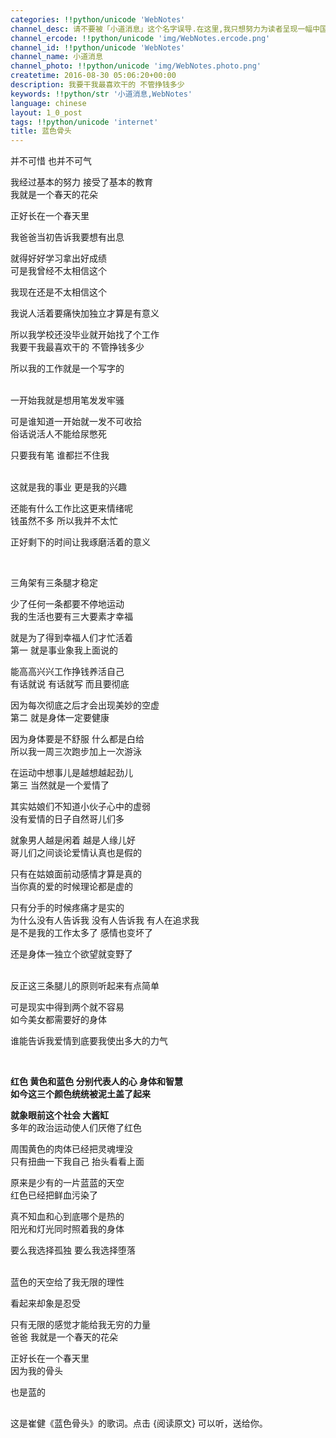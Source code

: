 ```yaml
---
categories: !!python/unicode 'WebNotes'
channel_desc: 请不要被「小道消息」这个名字误导.在这里,我只想努力为读者呈现一幅中国互联网的清明上河图.
channel_ercode: !!python/unicode 'img/WebNotes.ercode.png'
channel_id: !!python/unicode 'WebNotes'
channel_name: 小道消息
channel_photo: !!python/unicode 'img/WebNotes.photo.png'
createtime: 2016-08-30 05:06:20+00:00
description: 我要干我最喜欢干的 不管挣钱多少
keywords: !!python/str '小道消息,WebNotes'
language: chinese
layout: 1_0_post
tags: !!python/unicode 'internet'
title: 蓝色骨头
---
```

<div class="rich_media_content" id="js_content">
<p>
         并不可惜 也并不可气
         <br/>
</p>
<p>
         我经过基本的努力 接受了基本的教育
         <br/>
         我就是一个春天的花朵
        </p>
<p>
         正好长在一个春天里
        </p>
<p>
         我爸爸当初告诉我要想有出息
        </p>
<p>
         就得好好学习拿出好成绩
         <br/>
         可是我曾经不太相信这个
        </p>
<p>
         我现在还是不太相信这个
        </p>
<p>
         我说人活着要痛快加独立才算是有意义
        </p>
<p>
         所以我学校还没毕业就开始找了个工作
         <br/>
         我要干我最喜欢干的 不管挣钱多少
        </p>
<p>
         所以我的工作就是一个写字的
        </p>
<p>
<br/>
         一开始我就是想用笔发发牢骚
        </p>
<p>
         可是谁知道一开始就一发不可收拾
         <br/>
         俗话说活人不能给尿憋死
        </p>
<p>
         只要我有笔 谁都拦不住我
        </p>
<p>
<br/>
         这就是我的事业 更是我的兴趣
        </p>
<p>
         还能有什么工作比这更来情绪呢
         <br/>
         钱虽然不多 所以我并不太忙
        </p>
<p>
         正好剩下的时间让我琢磨活着的意义
        </p>
<p>
<br/>
</p>
<p>
         三角架有三条腿才稳定
        </p>
<p>
         少了任何一条都要不停地运动
         <br/>
         我的生活也要有三大要素才幸福
        </p>
<p>
         就是为了得到幸福人们才忙活着
         <br/>
         第一 就是事业象我上面说的
        </p>
<p>
         能高高兴兴工作挣钱养活自己
         <br/>
         有话就说 有话就写 而且要彻底
        </p>
<p>
         因为每次彻底之后才会出现美妙的空虚
         <br/>
         第二 就是身体一定要健康
        </p>
<p>
         因为身体要是不舒服 什么都是白给
         <br/>
         所以我一周三次跑步加上一次游泳
        </p>
<p>
         在运动中想事儿是越想越起劲儿
         <br/>
         第三 当然就是一个爱情了
        </p>
<p>
         其实姑娘们不知道小伙子心中的虚弱
         <br/>
         没有爱情的日子自然哥儿们多
        </p>
<p>
         就象男人越是闲着 越是人缘儿好
         <br/>
         哥儿们之间谈论爱情认真也是假的
        </p>
<p>
         只有在姑娘面前动感情才算是真的
         <br/>
         当你真的爱的时候理论都是虚的
        </p>
<p>
         只有分手的时候疼痛才是实的
         <br/>
         为什么没有人告诉我 没有人告诉我 有人在追求我
         <br/>
         是不是我的工作太多了 感情也变坏了
        </p>
<p>
         还是身体一独立个欲望就变野了
        </p>
<p>
<br/>
         反正这三条腿儿的原则听起来有点简单
        </p>
<p>
         可是现实中得到两个就不容易
         <br/>
         如今美女都需要好的身体
        </p>
<p>
         谁能告诉我爱情到底要我使出多大的力气
        </p>
<p>
<br/>
</p>
<p>
<strong>
          红色 黄色和蓝色 分别代表人的心 身体和智慧
          <br/>
          如今这三个颜色统统被泥土盖了起来
         </strong>
</p>
<p>
<strong>
          就象眼前这个社会 大酱缸
         </strong>
<br/>
         多年的政治运动使人们厌倦了红色
        </p>
<p>
         周围黄色的肉体已经把灵魂埋没
         <br/>
         只有扭曲一下我自己 抬头看看上面
        </p>
<p>
         原来是少有的一片蓝蓝的天空
         <br/>
         红色已经把鲜血污染了
        </p>
<p>
         真不知血和心到底哪个是热的
         <br/>
         阳光和灯光同时照着我的身体
        </p>
<p>
         要么我选择孤独 要么我选择堕落
        </p>
<p>
<br/>
         蓝色的天空给了我无限的理性
        </p>
<p>
         看起来却象是忍受
        </p>
<p>
         只有无限的感觉才能给我无穷的力量
         <br/>
         爸爸 我就是一个春天的花朵
        </p>
<p>
         正好长在一个春天里
         <br/>
         因为我的骨头
        </p>
<p>
         也是蓝的
         <br/>
</p>
<ul class="lemma-reference collapse nslog-area log-set-param list-paddingleft-2" data-nslog-type="2" log-set-param="ext_reference" style="margin-bottom: 30px; clear: both; color: rgb(51, 51, 51); font-family: arial, 宋体, sans-serif; font-size: 12px; font-variant-ligatures: normal; orphans: 2; white-space: normal; widows: 2; background-color: rgb(255, 255, 255);">
</ul>
<p>
         这是崔健《蓝色骨头》的歌词。点击 {阅读原文} 可以听，送给你。
        </p>
</div>